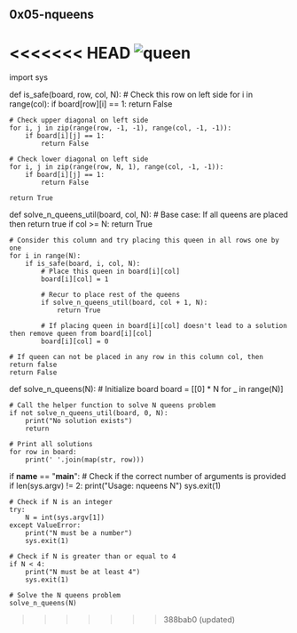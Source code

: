 ## 0x05-nqueens
<<<<<<< HEAD
![queen](https://github.com/Pauloslemma/alx-interview/assets/122981444/84a03a9a-1969-4440-957b-e7684453dad3)
=======
import sys

def is_safe(board, row, col, N):
    # Check this row on left side
    for i in range(col):
        if board[row][i] == 1:
            return False

    # Check upper diagonal on left side
    for i, j in zip(range(row, -1, -1), range(col, -1, -1)):
        if board[i][j] == 1:
            return False

    # Check lower diagonal on left side
    for i, j in zip(range(row, N, 1), range(col, -1, -1)):
        if board[i][j] == 1:
            return False

    return True

def solve_n_queens_util(board, col, N):
    # Base case: If all queens are placed then return true
    if col >= N:
        return True

    # Consider this column and try placing this queen in all rows one by one
    for i in range(N):
        if is_safe(board, i, col, N):
            # Place this queen in board[i][col]
            board[i][col] = 1

            # Recur to place rest of the queens
            if solve_n_queens_util(board, col + 1, N):
                return True

            # If placing queen in board[i][col] doesn't lead to a solution then remove queen from board[i][col]
            board[i][col] = 0

    # If queen can not be placed in any row in this column col, then return false
    return False

def solve_n_queens(N):
    # Initialize board
    board = [[0] * N for _ in range(N)]

    # Call the helper function to solve N queens problem
    if not solve_n_queens_util(board, 0, N):
        print("No solution exists")
        return

    # Print all solutions
    for row in board:
        print(' '.join(map(str, row)))

if __name__ == "__main__":
    # Check if the correct number of arguments is provided
    if len(sys.argv) != 2:
        print("Usage: nqueens N")
        sys.exit(1)

    # Check if N is an integer
    try:
        N = int(sys.argv[1])
    except ValueError:
        print("N must be a number")
        sys.exit(1)

    # Check if N is greater than or equal to 4
    if N < 4:
        print("N must be at least 4")
        sys.exit(1)

    # Solve the N queens problem
    solve_n_queens(N)
>>>>>>> 388bab0 (updated)

